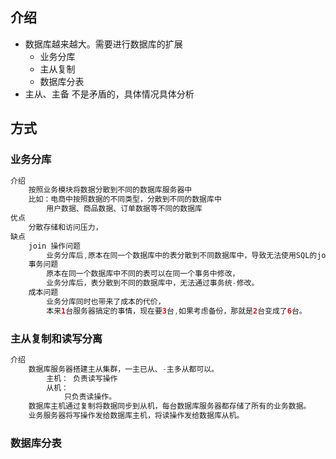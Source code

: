 ## 介绍

*  数据库越来越大。需要进行数据库的扩展
    * 业务分库
    * 主从复制
    * 数据库分表
* 主从、主备 不是矛盾的，具体情况具体分析

## 方式

### 业务分库

```java
介绍
    按照业务模块将数据分散到不同的数据库服务器中
    比如：电商中按照数据的不同类型，分散到不同的数据库中
    	用户数据、商品数据、订单数据等不同的数据库
优点
    分散存储和访问压力，
缺点
    join 操作问题
        业务分库后,原本在同一个数据库中的表分散到不同数据库中，导致无法使用SQL的join查询。
    事务问题
        原本在同一个数据库中不同的表可以在同一个事务中修改，
        业务分库后，表分散到不同的数据库中，无法通过事务统-修改。
    成本问题
        业务分库同时也带来了成本的代价，
        本来1台服务器搞定的事情，现在要3台,如果考虑备份，那就是2台变成了6台。

```



### 主从复制和读写分离

```java
介绍
    数据库服务器搭建主从集群，一主已从、-主多从都可以。
    	主机： 负责读写操作  
    	从机： 
    		只负责读操作。
    数据库主机通过复制将数据同步到从机，每台数据库服务器都存储了所有的业务数据。
    业务服务器将写操作发给数据库主机，将读操作发给数据库从机。

```



### 数据库分表



